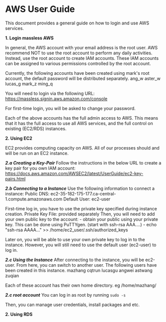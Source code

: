# AWS User Guide

This document provides a general guide on how to login and use AWS services.

**1. Login massless AWS**

In general, the AWS account with your email address is the root user. AWS recommend NOT to use the root account to perform any daily activities.
Instead, use the root account to create IAM accounts. These IAM accounts can be assigned to various permissions controlled by the root account.

Currently, the following accounts have been created using mark's root account, the default password will be distributed separately.
ang_w
aster_w
lucas_g
mark_z
ming_q

You will need to login via the following URL:
https://massless.signin.aws.amazon.com/console

For first-time login, you will be asked to change your password.

Each of the above accounts has the full admin access to AWS.
This means that it has the full access to use all AWS services, and the full control on existing (EC2/RDS) instances.

**2. Using EC2**

EC2 provides computing capacity on AWS.
All of our processes should and will be run on an EC2 instance.

***2.a  Creating a Key-Pair***
Follow the instructions in the below URL to create a key pair for you own IAM account:
https://docs.aws.amazon.com/AWSEC2/latest/UserGuide/ec2-key-pairs.html

***2.b  Connecting to a Instance***
Use the following information to connect a instance:
Public DNS: ec2-35-182-175-177.ca-central-1.compute.amazonaws.com
Default User: ec2-user

First-time log in, you have to use the private key specified during instance creation.
	Private Key File: provided separately
	Then, you will need to add your own public key to the account:
		- obtain your public using your private key. This can be done using PuTTYgen. (start with ssh-rsa AAA....)
		- echo "ssh-rsa AAAA…" >> /home/ec2_user/.ssh/authorized_keys

Later on, you will be able to use your own private key to log in to the instance. However, you will still need to use the default user (ec2-user) to log in.

***2.c  Using the Instance***
After connecting to the instance, you will be ec2-user.
From here, you can switch to another user. The following users have been created in this instance.
mazhang
cqtrun
lucasgu
angwei
astwang
zuqian

Each of these account has their own home directory. eg /home/mazhang/


***2.c root account***
You can log in as root by running 
```sudo -s```

Then, you can manage user credentials, install packages and etc.


**2. Using RDS**


